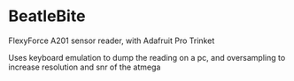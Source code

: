 # BeatleBite
FlexyForce A201 sensor reader, with Adafruit Pro Trinket

Uses keyboard emulation to dump the reading on a pc, and oversampling to increase resolution and snr of the atmega
